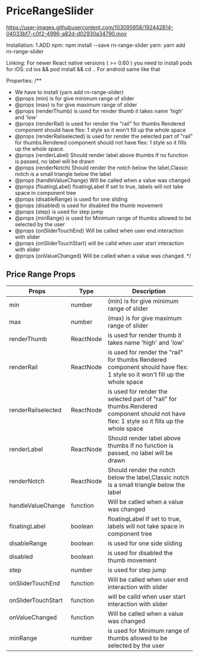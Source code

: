 # PriceRangeSlider

https://user-images.githubusercontent.com/103095958/192442814-04033bf7-c0f2-4996-a82d-d02930a34790.mov


Installation:
  1.ADD
   npm: npm install --save rn-range-slider
   yarn: yarn add rn-range-slider

 Linking:
    For newer React native versions ( >= 0.60 ) you need to install pods for iOS:
    cd ios && pod install && cd ..
    For android same like that
    
 Properties:
  /**
 * We have to install (yarn add rn-range-slider)
 * @props (min) is for give minimum range of slider
 * @props (max) is for give maximum range of slider
 * @props (renderThumb) is used for render thumb it takes name 'high' and 'low'
 * @props (renderRail) is used for render the "rail" for thumbs Rendered component should have flex: 1 style so it won't fill up the whole space
 * @props (renderRailselected) is used for render the selected part of "rail" for thumbs.Rendered component should not have flex: 1 style so it fills up      the whole space.
 * @props (renderLabel) Should render label above thumbs If no function is passed, no label will be drawn
 * @props (renderNotch) Should render the notch below the label,Classic notch is a small triangle below the label
 * @props (handleValueChange) Will be called when a value was changed
 * @props (floatingLabel) floatingLabel	If set to true, labels will not take space in component tree
 * @props (disableRange) is used for one sliding
 * @props (disabled) is used for disabled the thumb movement
 * @props {step} is used for step jump
 * @props {minRange} is used for Minimum range of thumbs allowed to be selected by the user
 * @props {onSliderTouchEnd} Will be called when user end interaction with slider
 * @props {onSliderTouchStart} will be calld when user start interaction with slider
 * @props {onValueChanged} Will be called when a value was changed.
 */
 
 
 
 ## Price Range Props
| Props             | Type                         | Description                            |
| ----------------- | ---------------------------- | --------------------------- 
| min |number|(min) is for give minimum range of slider|
| max |number|(max) is for give maximum range of slider|
| renderThumb|ReactNode| is used for render thumb it takes name 'high' and 'low'|
| renderRail|ReactNode| is used for render the "rail" for thumbs Rendered component should have flex: 1 style so it won't fill up the whole space|
| renderRailselected|ReactNode|is used for render the selected part of "rail" for thumbs.Rendered component should not have flex: 1 style so it fills up the whole space|
| renderLabel|ReactNode|Should render label above thumbs If no function is passed, no label will be drawn|
| renderNotch|ReactNode|Should render the notch below the label,Classic notch is a small triangle below the label|
| handleValueChange|function|Will be called when a value was changed|
| floatingLabel|boolean| floatingLabel If set to true, labels will not take space in component tree|
| disableRange|boolean| is used for one side sliding|
| disabled|boolean| is used for disabled the thumb movement|
| step|number|is used for step jump|
| onSliderTouchEnd|function|Will be called when user end interaction with slider|
| onSliderTouchStart|function|will be calld when user start interaction with slider|
| onValueChanged|function|Will be called when a value was changed|
| minRange|number|is used for Minimum range of thumbs allowed to be selected by the user|



 
